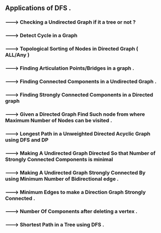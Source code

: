 ## Applications of DFS .

### ---> Checking a Undirected Graph if it a tree or not ?

### ---> Detect Cycle in a Graph

### ---> Topological Sorting of Nodes in Directed Graph ( ALL/Any )

### ---> Finding Articulation Points/Bridges in a graph .

### ---> Finding Connected Components in a Undirected Graph .

### ---> Finding Strongly Connected Components in a Directed graph

### ---> Given a Directed Graph Find Such node from where Maximum Number of Nodes can be visited .

### ---> Longest Path in a Unweighted Directed Acyclic Graph using DFS and DP

### ---> Making A Undirected Graph Directed So that Number of Strongly Connected Components is minimal

### ---> Making A Undirected Graph Strongly Connected By using Minimum Number of Bidirectional edge .

### ---> Minimum Edges to make a Direction Graph Strongly Connected .

### ---> Number Of Components after deleting a vertex .

### ---> Shortest Path in a Tree using DFS .
	 
